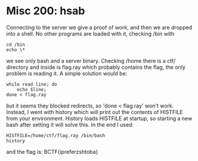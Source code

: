 # Misc 200: hsab

Connecting to the server we give a proof of work, and then we are dropped into a shell.
No other programs are loaded with it, checking /bin with
```
cd /bin
echo \*
```
we see only bash and a server binary. Checking /home there is a ctf/ directory and inside is flag.ray
which probably contains the flag, the only problem is reading it. A simple solution would be:
```
while read line; do
	echo $line;
done < flag.ray
```
but it seems they blocked redirects, so 'done < flag.ray' won't work. Instead, I went with history
which will print out the contents of HISTFILE from your environment. History loads HISTFILE at startup, 
so starting a new bash after setting it will solve this. In the end I used:
```
HISTFILE=/home/ctf/flag.ray /bin/bash
history
```
and the flag is: BCTF{ipreferzshtoba}
